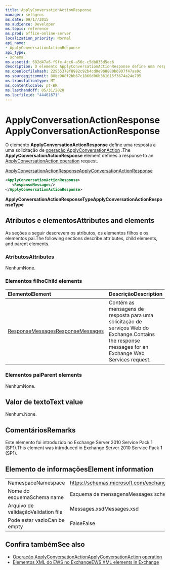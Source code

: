 ```yaml
---
title: ApplyConversationActionResponse
manager: sethgros
ms.date: 09/17/2015
ms.audience: Developer
ms.topic: reference
ms.prod: office-online-server
localization_priority: Normal
api_name:
- ApplyConversationActionResponse
api_type:
- schema
ms.assetid: 682d47a6-f9fe-4cc6-a56c-c5db835d5ec6
description: O elemento ApplyConversationActionResponse define uma resposta a uma solicitação de operação ApplyConversationAction.
ms.openlocfilehash: 22955378f8982c92b4cd0e9b8880b6907f47aa0c
ms.sourcegitcommit: 88ec988f2bb67c1866d06b361615f3674a24e795
ms.translationtype: MT
ms.contentlocale: pt-BR
ms.lasthandoff: 05/31/2020
ms.locfileid: "44461671"
---
```

# <a name="applyconversationactionresponse"></a><span data-ttu-id="e3c23-103">ApplyConversationActionResponse</span><span class="sxs-lookup"><span data-stu-id="e3c23-103">ApplyConversationActionResponse</span></span>

<span data-ttu-id="e3c23-104">O elemento **ApplyConversationActionResponse** define uma resposta a uma solicitação de [operação ApplyConversationAction](applyconversationaction-operation.md) .</span><span class="sxs-lookup"><span data-stu-id="e3c23-104">The **ApplyConversationActionResponse** element defines a response to an [ApplyConversationAction operation](applyconversationaction-operation.md) request.</span></span> 
  
[<span data-ttu-id="e3c23-105">ApplyConversationActionResponse</span><span class="sxs-lookup"><span data-stu-id="e3c23-105">ApplyConversationActionResponse</span></span>](applyconversationactionresponse.md)
  
```XML
<ApplyConversationActionResponse>
   <ResponseMessages/>
</ApplyConversationActionResponse>
```

 <span data-ttu-id="e3c23-106">**ApplyConversationActionResponseType**</span><span class="sxs-lookup"><span data-stu-id="e3c23-106">**ApplyConversationActionResponseType**</span></span>
## <a name="attributes-and-elements"></a><span data-ttu-id="e3c23-107">Atributos e elementos</span><span class="sxs-lookup"><span data-stu-id="e3c23-107">Attributes and elements</span></span>

<span data-ttu-id="e3c23-108">As seções a seguir descrevem os atributos, os elementos filhos e os elementos pai.</span><span class="sxs-lookup"><span data-stu-id="e3c23-108">The following sections describe attributes, child elements, and parent elements.</span></span>
  
### <a name="attributes"></a><span data-ttu-id="e3c23-109">Atributos</span><span class="sxs-lookup"><span data-stu-id="e3c23-109">Attributes</span></span>

<span data-ttu-id="e3c23-110">Nenhum</span><span class="sxs-lookup"><span data-stu-id="e3c23-110">None.</span></span>
  
### <a name="child-elements"></a><span data-ttu-id="e3c23-111">Elementos filho</span><span class="sxs-lookup"><span data-stu-id="e3c23-111">Child elements</span></span>

|<span data-ttu-id="e3c23-112">**Elemento**</span><span class="sxs-lookup"><span data-stu-id="e3c23-112">**Element**</span></span>|<span data-ttu-id="e3c23-113">**Descrição**</span><span class="sxs-lookup"><span data-stu-id="e3c23-113">**Description**</span></span>|
|:-----|:-----|
|[<span data-ttu-id="e3c23-114">ResponseMessages</span><span class="sxs-lookup"><span data-stu-id="e3c23-114">ResponseMessages</span></span>](responsemessages.md) <br/> |<span data-ttu-id="e3c23-115">Contém as mensagens de resposta para uma solicitação de serviços Web do Exchange.</span><span class="sxs-lookup"><span data-stu-id="e3c23-115">Contains the response messages for an Exchange Web Services request.</span></span>  <br/> |
   
### <a name="parent-elements"></a><span data-ttu-id="e3c23-116">Elementos pai</span><span class="sxs-lookup"><span data-stu-id="e3c23-116">Parent elements</span></span>

<span data-ttu-id="e3c23-117">Nenhum</span><span class="sxs-lookup"><span data-stu-id="e3c23-117">None.</span></span>
  
## <a name="text-value"></a><span data-ttu-id="e3c23-118">Valor de texto</span><span class="sxs-lookup"><span data-stu-id="e3c23-118">Text value</span></span>

<span data-ttu-id="e3c23-119">Nenhum.</span><span class="sxs-lookup"><span data-stu-id="e3c23-119">None.</span></span>
  
## <a name="remarks"></a><span data-ttu-id="e3c23-120">Comentários</span><span class="sxs-lookup"><span data-stu-id="e3c23-120">Remarks</span></span>

<span data-ttu-id="e3c23-121">Este elemento foi introduzido no Exchange Server 2010 Service Pack 1 (SP1).</span><span class="sxs-lookup"><span data-stu-id="e3c23-121">This element was introduced in Exchange Server 2010 Service Pack 1 (SP1).</span></span>
  
## <a name="element-information"></a><span data-ttu-id="e3c23-122">Elemento de informações</span><span class="sxs-lookup"><span data-stu-id="e3c23-122">Element information</span></span>

|||
|:-----|:-----|
|<span data-ttu-id="e3c23-123">Namespace</span><span class="sxs-lookup"><span data-stu-id="e3c23-123">Namespace</span></span>  <br/> |https://schemas.microsoft.com/exchange/services/2006/messages  <br/> |
|<span data-ttu-id="e3c23-124">Nome do esquema</span><span class="sxs-lookup"><span data-stu-id="e3c23-124">Schema name</span></span>  <br/> |<span data-ttu-id="e3c23-125">Esquema de mensagens</span><span class="sxs-lookup"><span data-stu-id="e3c23-125">Messages schema</span></span>  <br/> |
|<span data-ttu-id="e3c23-126">Arquivo de validação</span><span class="sxs-lookup"><span data-stu-id="e3c23-126">Validation file</span></span>  <br/> |<span data-ttu-id="e3c23-127">Messages.xsd</span><span class="sxs-lookup"><span data-stu-id="e3c23-127">Messages.xsd</span></span>  <br/> |
|<span data-ttu-id="e3c23-128">Pode estar vazio</span><span class="sxs-lookup"><span data-stu-id="e3c23-128">Can be empty</span></span>  <br/> |<span data-ttu-id="e3c23-129">False</span><span class="sxs-lookup"><span data-stu-id="e3c23-129">False</span></span>  <br/> |
   
## <a name="see-also"></a><span data-ttu-id="e3c23-130">Confira também</span><span class="sxs-lookup"><span data-stu-id="e3c23-130">See also</span></span>

- [<span data-ttu-id="e3c23-131">Operação ApplyConversationAction</span><span class="sxs-lookup"><span data-stu-id="e3c23-131">ApplyConversationAction operation</span></span>](applyconversationaction-operation.md)
- [<span data-ttu-id="e3c23-132">Elementos XML do EWS no Exchange</span><span class="sxs-lookup"><span data-stu-id="e3c23-132">EWS XML elements in Exchange</span></span>](ews-xml-elements-in-exchange.md)

